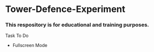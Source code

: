 # Tower-Defence-Experiment

### This respository is for educational and training purposes.

Task To Do

* Fullscreen Mode

